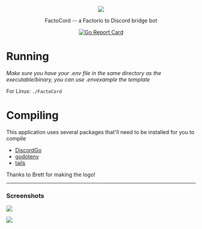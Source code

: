 <p align="center"><img src="http://i.imgur.com/h5HYwON.png"></p>
<p align="center">FactoCord -- a Factorio to Discord bridge bot</p>
<p align="center">
<a href="https://goreportcard.com/report/github.com/FactoKit/FactoCord"><img src="https://goreportcard.com/badge/github.com/FactoKit/FactoCord" alt="Go Report Card"></a>
</p>

# Running
*Make sure you have your .env file in the same directory as the executable/binary, you can use .envexample the template*

For Linux:
`./FactoCord`


# Compiling

This application uses several packages that'll need to be installed for you to compile

- [DiscordGo](https://github.com/bwmarrin/discordgo)
- [godotenv](https://github.com/joho/godotenv/)
- [tails](https://github.com/hpcloud/tail)


Thanks to Brett for making the logo!

<hr>
<h3>Screenshots</h3>
<p><img src="http://i.imgur.com/QjS1D01.png"</p>
<p><img src="http://i.imgur.com/TC8H8Hk.png"></p>
